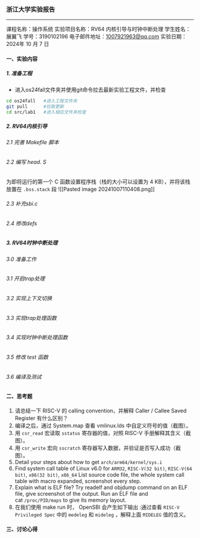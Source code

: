 ### 浙江大学实验报告
---
课程名称：操作系统
实验项目名称：RV64 内核引导与时钟中断处理
学生姓名：展翼飞  学号：3190102196
电子邮件地址：1007921963@qq.com
实验日期： 2024年 10 月 7 日

#### 一、实验内容

##### 1. 准备工程
* 进入os24fall文件夹并使用git命令拉去最新实验工程文件，并检查
```bash
cd os24fall   #进入工程文件夹
git pull      #拉取更新
cd src/lab1   #进入相应文件夹检查
```

##### 2. RV64内核引导
###### 2.1 完善 Makefile 脚本


###### 2.2 编写 head. S 
为即将运行的第一个 C 函数设置程序栈（栈的大小可以设置为 4 KB），并将该栈放置在 `.bss.stack` 段
![[Pasted image 20241007110408.png]]

###### 2.3 补充sbi.c

###### 2.4 修改defs


##### 3. RV64时钟中断处理
###### 3.0 准备工作

###### 3.1 开启trap处理

###### 3.2 实现上下文切换

###### 3.3 实现trap处理函数

###### 3.4 实现时钟中断处理函数

###### 3.5 修改 test 函数

###### 3.6 编译及测试

#### 二、思考题
1. 请总结一下 RISC-V 的 calling convention，并解释 Caller / Callee Saved Register 有什么区别？
2. 编译之后，通过 System.map 查看 vmlinux.lds 中自定义符号的值（截图）。
3. 用 `csr_read` 宏读取 `sstatus` 寄存器的值，对照 RISC-V 手册解释其含义（截图）。
4. 用 `csr_write` 宏向 `sscratch` 寄存器写入数据，并验证是否写入成功（截图）。
5. Detail your steps about how to get `arch/arm64/kernel/sys.i`  
6. Find system call table of Linux v6.0 for `ARM32`, `RISC-V(32 bit)`, `RISC-V(64 bit)`, `x86(32 bit)`, `x86_64` List source code file, the whole system call table with macro expanded, screenshot every step.
7. Explain what is ELF file? Try readelf and objdump command on an ELF file, give screenshot of the output. Run an ELF file and cat `/proc/PID/maps` to give its memory layout.
8. 在我们使用 make run 时， OpenSBI 会产生如下输出 :通过查看 `RISC-V Privileged Spec` 中的 `medeleg` 和 `mideleg` ，解释上面 `MIDELEG` 值的含义。

#### 三、讨论心得